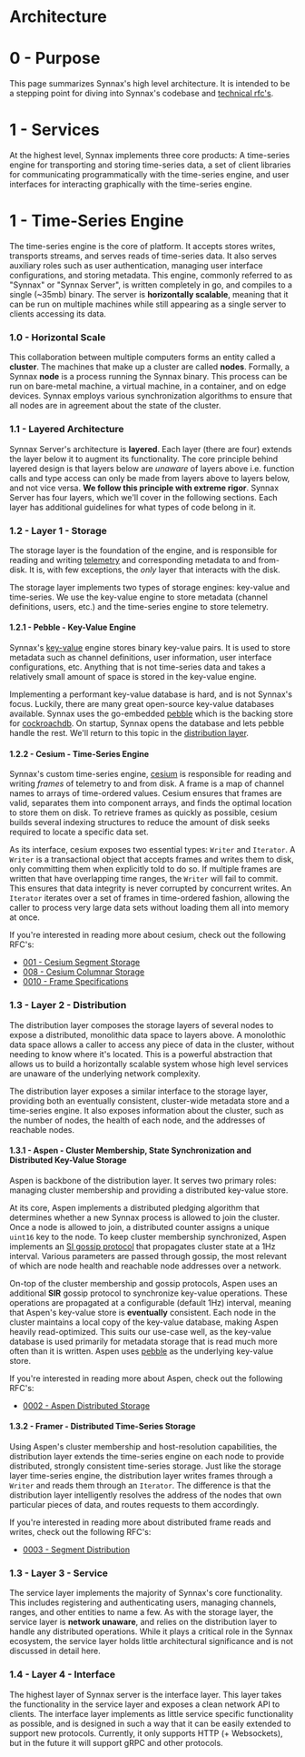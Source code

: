 # Architecture

# 0 - Purpose

This page summarizes Synnax's high level architecture. It is intended to be a stepping
point for diving into Synnax's codebase and [technical rfc's](rfc).

# 1 - Services

At the highest level, Synnax implements three core products: A time-series engine for
transporting and storing time-series data, a set of client libraries for communicating
programmatically with the time-series engine, and user interfaces for interacting
graphically with the time-series engine.

# 1 - Time-Series Engine

The time-series engine is the core of platform. It accepts stores writes, transports
streams, and serves reads of time-series data. It also serves auxiliary roles such as
user authentication, managing user interface configurations, and storing metadata.
This engine, commonly referred to as "Synnax" or "Synnax Server", is written completely
in go, and compiles to a single (~35mb) binary. The server is **horizontally scalable**,
meaning that it can be run on multiple machines while still appearing as a single server
to clients accessing its data.

### 1.0 - Horizontal Scale

This collaboration between multiple computers forms an entity called a **cluster**.
The machines that make up a cluster are called **nodes**. Formally, a Synnax **node** is
a process running the Synnax binary. This process can be run on bare-metal machine, a
virtual machine, in a container, and on edge devices. Synnax employs various
synchronization algorithms to ensure that all nodes are in agreement about the state of
the cluster.

### 1.1 - Layered Architecture

Synnax Server's architecture is **layered**. Each layer (there are four) extends the
layer below it to augment its functionality. The core principle behind layered design
is that layers below are _unaware_ of layers above i.e. function calls and type access
can only be made from layers above to layers below, and not vice versa. **We follow
this principle with extreme rigor**. Synnax Server has four layers, which we'll cover
in the following sections. Each layer has additional guidelines for what types of code
belong in it.

### 1.2 - Layer 1 - Storage

The storage layer is the foundation of the engine, and is responsible for reading
and writing [telemetry](telemetry.md) and corresponding metadata to and from-disk.
It is, with few exceptions, the _only_ layer that interacts with the disk.

The storage layer implements two types of storage engines: key-value and time-series.
We use the key-value engine to store metadata (channel definitions, users, etc.) and
the
time-series engine to store telemetry.

#### 1.2.1 - Pebble - Key-Value Engine

Synnax's [key-value](https://www.mongodb.com/databases/key-value-database) engine stores
binary key-value pairs. It is used to store metadata such as channel definitions, user
information, user interface configurations, etc. Anything that is not time-series data
and takes a relatively small amount of space is stored in the key-value engine.

Implementing a performant key-value database is hard, and is not Synnax's focus.
Luckily, there are many great open-source key-value databases available. Synnax uses the
go-embedded [pebble](https://github.com/cockroachdb/pebble) which is the backing store
for
[cockroachdb](https://www.cockroachlabs.com/). On startup, Synnax opens the database and
lets pebble handle the rest. We'll return to this topic in the
[distribution layer](#12---layer-2---distribution).

#### 1.2.2 - Cesium - Time-Series Engine

Synnax's custom time-series engine, [cesium](../../cesium) is responsible for reading
and writing _frames_ of telemetry to and from disk. A frame is a map of channel names to
arrays of time-ordered values. Cesium ensures that frames are valid, separates them into
component arrays, and finds the optimal location to store them on disk. To retrieve
frames as quickly as possible, cesium builds several indexing structures to reduce the
amount of disk seeks required to locate a specific data set.

As its interface, cesium exposes two essential types: `Writer` and `Iterator`. A
`Writer` is a transactional object that accepts frames and writes them to disk, only
committing them when explicitly told to do so. If multiple frames are written that
have overlapping time ranges, the `Writer` will fail to commit. This ensures that data
integrity is never corrupted by concurrent writes. An `Iterator` iterates over a set
of frames in time-ordered fashion, allowing the caller to process very large data
sets without loading them all into memory at once.

If you're interested in reading more about cesium, check out the following RFC's:

- [001 - Cesium Segment Storage](rfc/0001-220517-cesium-segment-storage.md)
- [008 - Cesium Columnar Storage](rfc/0008-221012-cesium-columnar.md)
- [0010 - Frame Specifications](rfc/0010-230104-frame-spec.md)

### 1.3 - Layer 2 - Distribution

The distribution layer composes the storage layers of several nodes to expose a
distributed, monolithic data space to layers above. A monolothic data space allows
a caller to access any piece of data in the cluster, without needing to know where
it's located. This is a powerful abstraction that allows us to build a horizontally
scalable system whose high level services are unaware of the underlying network
complexity.

The distribution layer exposes a similar interface to the storage layer, providing
both an eventually consistent, cluster-wide metadata store and a time-series engine. It
also exposes information about the cluster, such as the number of nodes, the health of
each node, and the addresses of reachable nodes.

#### 1.3.1 - Aspen - Cluster Membership, State Synchronization and Distributed Key-Value Storage

Aspen is backbone of the distribution layer. It serves two primary roles: managing
cluster membership and providing a distributed key-value store.

At its core, Aspen implements a distributed pledging algorithm that determines whether a
new Synnax process is allowed to join the cluster. Once a node is allowed to join, a
distributed counter assigns a unique `uint16` key to the node. To keep cluster
membership synchronized, Aspen implements an
[SI gossip protocol](https://medium.com/dsp-labs/knowing-dsp-in-3-minutes-network-gossip-protocol-27a8ff7af3ff)
that propagates cluster state at a 1Hz interval. Various parameters are passed
through gossip, the most relevant of which are node health and reachable node addresses
over a network.

On-top of the cluster membership and gossip protocols, Aspen uses an additional **SIR**
gossip protocol to synchronize key-value operations. These operations are propagated at
a configurable (default 1Hz) interval, meaning that Aspen's key-value store is
**eventually** consistent. Each node in the cluster maintains a local copy of the
key-value database, making Aspen heavily read-optimized. This suits our use-case well,
as the key-value database is used primarily for metadata storage that is read much more
often than it is written. Aspen uses [pebble](#121---pebble---key-value-engine) as the
underlying key-value store.

If you're interested in reading more about Aspen, check out the following RFC's:

- [0002 - Aspen Distributed Storage](rfc/0002-220518-aspen-distributed-storage.md)

#### 1.3.2 - Framer - Distributed Time-Series Storage

Using Aspen's cluster membership and host-resolution capabilities, the distribution
layer extends the time-series engine on each node to provide distributed, strongly
consistent time-series storage. Just like the storage layer time-series engine, the
distribution layer writes frames through a `Writer` and reads them through an
`Iterator`. The difference is that the distribution layer intelligently resolves the
address of the nodes that own particular pieces of data, and routes requests to them
accordingly.

If you're interested in reading more about distributed frame reads and writes, check
out the following RFC's:

- [0003 - Segment Distribution](rfc/0003-220604-segment-distribution.md)

### 1.3 - Layer 3 - Service

The service layer implements the majority of Synnax's core functionality. This includes
registering and authenticating users, managing channels, ranges, and other entities to
name a few. As with the storage layer, the service layer is **network unaware**, and
relies on the distribution layer to handle any distributed operations. While it plays a
critical role in the Synnax ecosystem, the service layer holds little architectural
significance and is not discussed in detail here.

### 1.4 - Layer 4 - Interface

The highest layer of Synnax server is the interface layer. This layer takes the
functionality in the service layer and exposes a clean network API to clients. The
interface layer implements as little service specific functionality as possible, and
is designed in such a way that it can be easily extended to support new protocols.
Currently, it only supports HTTP (+ Websockets), but in the future it will support
gRPC and other protocols.
